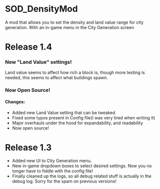# SOD_DensityMod
A mod that allows you to set the density and land value range for city generation. With an in-game menu in the City Generation screen


# Release 1.4

### New "Land Value" settings!

Land value seems to affect how rich a block is, though more testing is needed, this seems to affect what buildings spawn.

### Now Open Source!

#### Changes:

- Added new Land Value setting that can be tweaked
- Fixed some typos present in Config file(I was very tired when writing it)
- Major overhauls under the hood for expandability, and readability
- Now open source!

# Release 1.3

- Added new UI to City Generation menu.
- New in-game dropdown boxes to select desired settings. Now you no longer have to fiddle with the config file!
- Finally cleaned up the logs, so all debug related stuff is actually in the debug log. Sorry for the spam on previous versions!
